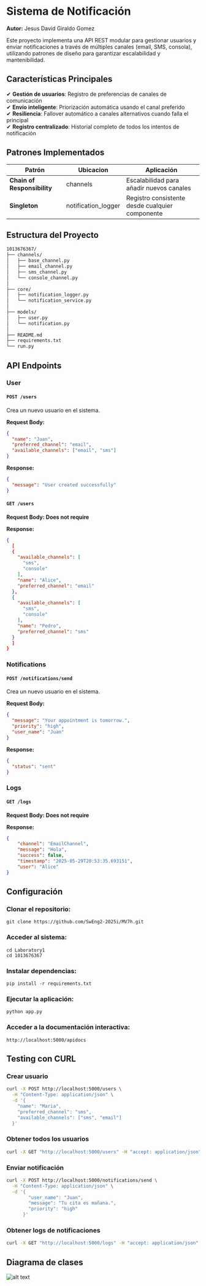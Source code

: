 # Sistema de Notificación

**Autor:** Jesus David Giraldo Gomez

Este proyecto implementa una API REST modular para gestionar usuarios y enviar notificaciones a través de múltiples canales (email, SMS, consola), utilizando patrones de diseño para garantizar escalabilidad y mantenibilidad.

## Características Principales

✔ **Gestión de usuarios**: Registro de preferencias de canales de comunicación  
✔ **Envío inteligente**: Priorización automática usando el canal preferido  
✔ **Resiliencia**: Fallover automático a canales alternativos cuando falla el principal  
✔ **Registro centralizado**: Historial completo de todos los intentos de notificación  

## Patrones Implementados

| Patrón | Ubicacion | Aplicación |
|--------|------------|-----------|
| **Chain of Responsibility** | channels | Escalabilidad para añadir nuevos canales |
| **Singleton** | notification_logger | Registro consistente desde cualquier componente |

## Estructura del Proyecto

```bash
1013676367/
├── channels/                               
│   ├── base_channel.py          
│   ├── email_channel.py         
│   ├── sms_channel.py           
│   └── console_channel.py       
│
├── core/                                   
│   ├── notification_logger.py   
│   └── notification_service.py  
│
├── models/                    
│   ├── user.py                  
│   └── notification.py          
│
├── README.md                  
├── requirements.txt           
└── run.py                     
```


## API Endpoints
### User
#### `POST /users`
Crea un nuevo usuario en el sistema.

**Request Body:**
```json
{
  "name": "Juan",
  "preferred_channel": "email",
  "available_channels": ["email", "sms"]
}
```
**Response:**
```json
{
  "message": "User created successfully"
}
```

#### `GET /users`
**Request Body: Does not require**

**Response:**
```json
{
  [
  {
    "available_channels": [
      "sms",
      "console"
    ],
    "name": "Alice",
    "preferred_channel": "email"
  },
  {
    "available_channels": [
      "sms",
      "console"
    ],
    "name": "Pedro",
    "preferred_channel": "sms"
  }
  ]
}
```

### Notifications

#### `POST /notifications/send`
Crea un nuevo usuario en el sistema.

**Request Body:**
```json
{
  "message": "Your appointment is tomorrow.",
  "priority": "high",
  "user_name": "Juan"
}
```
**Response:**
```json
{
  "status": "sent"
}
```
### Logs

#### `GET /logs`

**Request Body: Does not require**

**Response:**
```json
{
    "channel": "EmailChannel",
    "message": "Hola",
    "success": false,
    "timestamp": "2025-05-29T20:53:35.693151",
    "user": "Alice"
}
```

## Configuración

### Clonar el repositorio:
```
git clone https://github.com/SwEng2-2025i/MV7h.git
```
### Acceder al sistema:
```
cd Laboratory1
cd 1013676367
```
### Instalar dependencias:
```
pip install -r requirements.txt
```
### Ejecutar la aplicación:
```
python app.py
```
### Acceder a la documentación interactiva:
```
http://localhost:5000/apidocs
```

## Testing con CURL

### Crear usuario
```bash
curl -X POST http://localhost:5000/users \
  -H "Content-Type: application/json" \
  -d '{
    "name": "Maria",
    "preferred_channel": "sms",
    "available_channels": ["sms", "email"]
  }'
```

### Obtener todos los usuarios
```bash
curl -X GET "http://localhost:5000/users" -H "accept: application/json"
```
### Enviar notificación
```bash
curl -X POST http://localhost:5000/notifications/send \
  -H "Content-Type: application/json" \
  -d '{
        "user_name": "Juan",
        "message": "Tu cita es mañana.",
        "priority": "high"
      }'
```

### Obtener logs de notificaciones
```bash
curl -X GET "http://localhost:5000/logs" -H "accept: application/json"
```


## Diagrama de clases

![alt text](<assets/esquema de archivos.png>)
